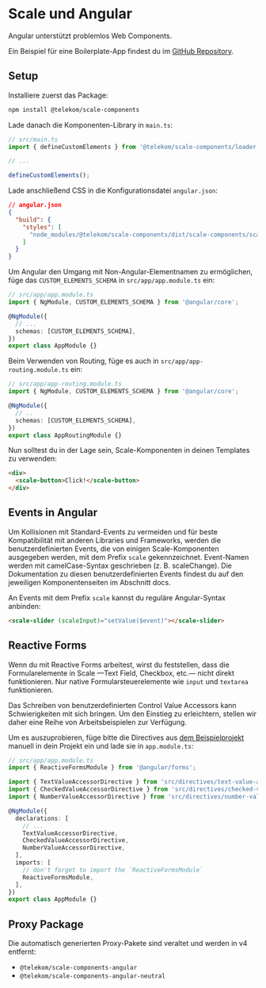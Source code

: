 # Scale und Angular

Angular unterstützt problemlos Web Components.

Ein Beispiel für eine Boilerplate-App findest du im [GitHub Repository](https://github.com/telekom/scale/tree/main/examples/angular-boilerplate).

## Setup

Installiere zuerst das Package:

```bash
npm install @telekom/scale-components
```

Lade danach die Komponenten-Library in `main.ts`:

```ts
// src/main.ts
import { defineCustomElements } from '@telekom/scale-components/loader';

// ...

defineCustomElements();
```

Lade anschließend CSS in die Konfigurationsdatei `angular.json`:

```json
// angular.json
{
  "build": {
    "styles": [
      "node_modules/@telekom/scale-components/dist/scale-components/scale-components.css"
    ]
  }
}
```

Um Angular den Umgang mit Non-Angular-Elementnamen zu ermöglichen, füge das `CUSTOM_ELEMENTS_SCHEMA` in `src/app/app.module.ts` ein:

```ts
// src/app/app.module.ts
import { NgModule, CUSTOM_ELEMENTS_SCHEMA } from '@angular/core';

@NgModule({
  // ...
  schemas: [CUSTOM_ELEMENTS_SCHEMA],
})
export class AppModule {}
```

Beim Verwenden von Routing, füge es auch in `src/app/app-routing.module.ts` ein:

```ts
// src/app/app-routing.module.ts
import { NgModule, CUSTOM_ELEMENTS_SCHEMA } from '@angular/core';

@NgModule({
  // ..
  schemas: [CUSTOM_ELEMENTS_SCHEMA],
})
export class AppRoutingModule {}
```

Nun solltest du in der Lage sein, Scale-Komponenten in deinen Templates zu verwenden:

```html
<div>
  <scale-button>Click!</scale-button>
</div>
```

## Events in Angular

Um Kollisionen mit Standard-Events zu vermeiden und für beste Kompatibilität mit anderen Libraries und Frameworks, werden die benutzerdefinierten Events, die von einigen Scale-Komponenten ausgegeben werden, mit dem Prefix `scale` gekennzeichnet. Event-Namen werden mit camelCase-Syntax geschrieben (z. B. scaleChange). Die Dokumentation zu diesen benutzerdefinierten Events findest du auf den jeweiligen Komponentenseiten im Abschnitt docs.

An Events mit dem Prefix `scale` kannst du reguläre Angular-Syntax anbinden:

```html
<scale-slider (scaleInput)="setValue($event)"></scale-slider>
```

## Reactive Forms

Wenn du mit Reactive Forms arbeitest, wirst du feststellen, dass die Formularelemente in Scale —Text Field, Checkbox, etc.— nicht direkt funktionieren. Nur native Formularsteuerelemente wie `input` und `textarea` funktionieren.

Das Schreiben von benutzerdefinierten Control Value Accessors kann Schwierigkeiten mit sich bringen. Um den Einstieg zu erleichtern, stellen wir daher eine Reihe von Arbeitsbeispielen zur Verfügung.

Um es auszuprobieren, füge bitte die Directives aus [dem Beispielprojekt](https://github.com/telekom/scale/tree/main/examples/angular-reactive-forms/src/directives) manuell in dein Projekt ein und lade sie in `app.module.ts`:

```ts
// src/app/app.module.ts
import { ReactiveFormsModule } from '@angular/forms';

import { TextValueAccessorDirective } from 'src/directives/text-value-accessor';
import { CheckedValueAccessorDirective } from 'src/directives/checked-value-accessor';
import { NumberValueAccessorDirective } from 'src/directives/number-value-accessor';

@NgModule({
  declarations: [
    // ...
    TextValueAccessorDirective,
    CheckedValueAccessorDirective,
    NumberValueAccessorDirective,
  ],
  imports: [
    // don't forget to import the `ReactiveFormsModule`
    ReactiveFormsModule,
  ],
})
export class AppModule {}
```

## Proxy Package

Die automatisch generierten Proxy-Pakete sind veraltet und werden in v4 entfernt:

- `@telekom/scale-components-angular`
- `@telekom/scale-components-angular-neutral`
